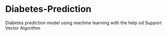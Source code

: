 # Diabetes-Prediction
Diabetes prediction model using machine learning with the help od Support Vector Algorithm

